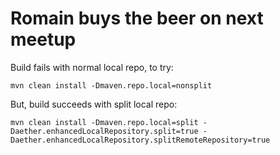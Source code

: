 # Romain buys the beer on next meetup

Build fails with normal local repo, to try:
```
mvn clean install -Dmaven.repo.local=nonsplit
```

But, build succeeds with split local repo:
```
mvn clean install -Dmaven.repo.local=split -Daether.enhancedLocalRepository.split=true -Daether.enhancedLocalRepository.splitRemoteRepository=true
```
